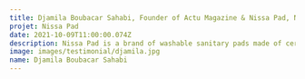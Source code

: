 ```yaml
---
title: Djamila Boubacar Sahabi, Founder of Actu Magazine & Nissa Pad, Niger
projet: Nissa Pad
date: 2021-10-09T11:00:00.074Z
description: Nissa Pad is a brand of washable sanitary pads made of certified organic cotton, non-dyed and non-bleached, comfortable, friendly to your Budget. 3 times more absorbent than disposable pads and tampons for medium to heavy menstrual flow and bladder leakage. Djamila's vision is to promote sustainable solutions that contribute to the emancipation of women, accompany young adolescent girls in school to stay in school during their periods. The reduction of waste, the fight against exclusion and the creation of jobs. It wishes to disseminate healthy and ecological practices through sustainable activities that create jobs.It responds to the crying need for sanitary protection for women.
image: images/testimonial/djamila.jpg
name: Djamila Boubacar Sahabi
---
```

